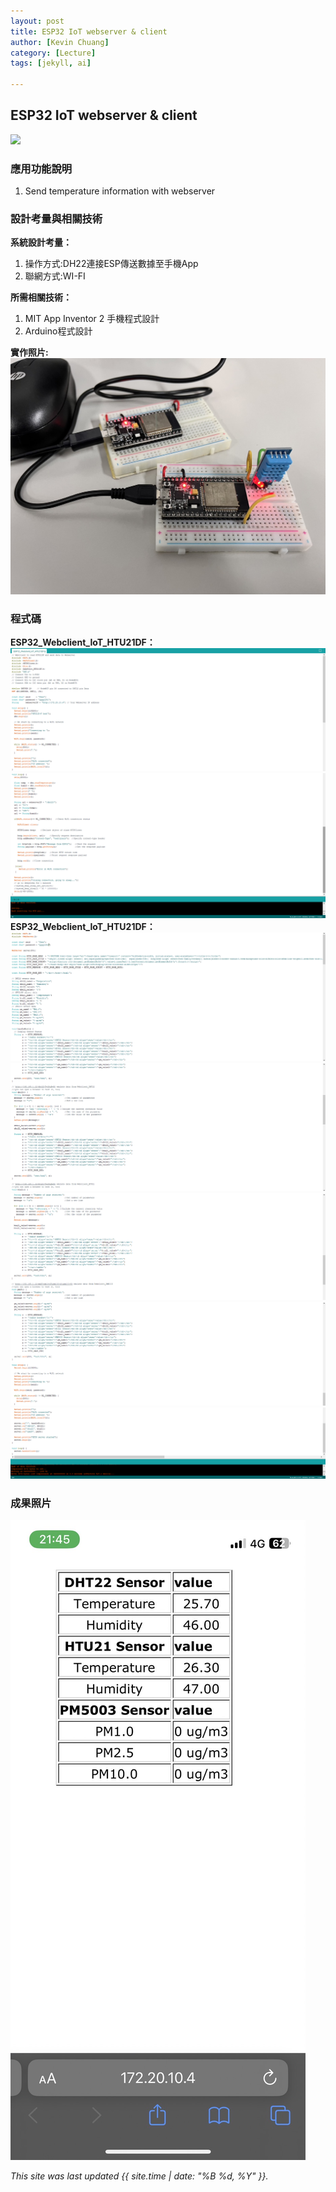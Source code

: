 ```yaml
---
layout: post
title: ESP32 IoT webserver & client
author: [Kevin Chuang]
category: [Lecture]
tags: [jekyll, ai]

---
```

## ESP32 IoT webserver & client
![](https://github.com/rkuo2023/MCU-project/blob/main/images/ESP32_RoboCar.jpg?raw=true)


### 應用功能說明
1. Send temperature information with webserver

### 設計考量與相關技術
**系統設計考量：**<br>
1. 操作方式:DH22連接ESP傳送數據至手機App
2. 聯網方式:WI-FI

**所需相關技術：**
1. MIT App Inventor 2 手機程式設計 
2. Arduino程式設計

**實作照片:**
![](https://github.com/zanlin920601/MCU-project/blob/main/images/F.jpg?raw=true)


### 程式碼
**ESP32_Webclient_IoT_HTU21DF：**
![](https://github.com/zanlin920601/MCU-project/blob/main/images/21.png?raw=true)
![](https://github.com/zanlin920601/MCU-project/blob/main/images/22.png?raw=true)
**ESP32_Webclient_IoT_HTU21DF：**
![](https://github.com/zanlin920601/MCU-project/blob/main/images/11.png?raw=true)
![](https://github.com/zanlin920601/MCU-project/blob/main/images/12.png?raw=true)
![](https://github.com/zanlin920601/MCU-project/blob/main/images/13.png?raw=true)
![](https://github.com/zanlin920601/MCU-project/blob/main/images/14.png?raw=true)
![](https://github.com/zanlin920601/MCU-project/blob/main/images/15.png?raw=true)


### 成果照片
![](https://github.com/zanlin920601/MCU-project/blob/main/images/FINAL.jpg?raw=true)

*This site was last updated {{ site.time | date: "%B %d, %Y" }}.*

